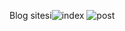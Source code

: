 Blog sitesi![index](https://github.com/user-attachments/assets/f037d93d-8ecc-4f7d-97f3-b3ece0fc4c3e)
![post](https://github.com/user-attachments/assets/8a035328-a022-41b3-946e-59b15c6096aa)
